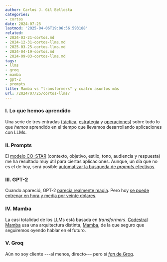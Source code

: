 ```yaml
---
author: Carlos J. Gil Bellosta
categories:
- cortos
date: 2024-07-25
lastmod: '2025-04-06T19:06:56.593188'
related:
- 2024-03-21-cortos.md
- 2024-12-31-cortos-llms.md
- 2025-03-25-cortos-llms.md
- 2024-04-19-cortos.md
- 2024-09-03-cortos-llms.md
tags:
- llms
- groq
- mamba
- gpt-2
- prompts
title: Mamba vs "transformers" y cuatro asuntos más
url: /2024/07/25/cortos-llms/
---
```


### I. Lo que hemos aprendido

Una serie de tres entradas
([táctica](https://www.oreilly.com/radar/what-we-learned-from-a-year-of-building-with-llms-part-i/),
[estrategia](https://www.oreilly.com/radar/what-we-learned-from-a-year-of-building-with-llms-part-iii-strategy/) y
[operaciones](https://www.oreilly.com/radar/what-we-learned-from-a-year-of-building-with-llms-part-ii/))
sobre todo lo que _hemos_ aprendido en el tiempo que llevamos desarrollando aplicaciones con LLMs.


### II. Prompts

El [modelo CO-STAR](https://towardsdatascience.com/how-i-won-singapores-gpt-4-prompt-engineering-competition-34c195a93d41) (contexto, objetivo, estilo, tono, audiencia y respuesta) me ha resultado muy útil para ciertas aplicaciones. Aunque, un día que no es el de hoy, será posible [automatizar la búsqueda de _prompts_ efectivos](https://www.johndcook.com/blog/2024/06/10/the-search-for-the-perfect-prompt/).


### III. GPT-2

Cuando apareció, GPT-2 [parecía realmente magia](https://marginalrevolution.com/marginalrevolution/2019/02/unicorns-found.html). Pero hoy [se puede entrenar en hora y media por veinte dólares](https://github.com/karpathy/llm.c/discussions/481).


### IV. Mamba

La casi totalidad de los LLMs está basada en _transformers_. [Codestral Mamba](https://mistral.ai/news/codestral-mamba/) usa una arquitectura distinta,
[Mamba](https://arxiv.org/abs/2312.00752), de la que seguro que seguiremos oyendo hablar en el futuro.


### V. Groq

Aún no soy cliente ---al menos, directo--- pero sí [_fan_ de Groq](https://wow.groq.com/introducing-llama-3-groq-tool-use-models/).